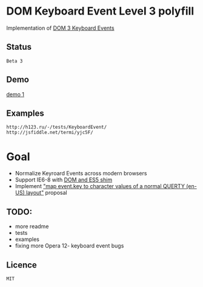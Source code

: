# DOM Keyboard Event Level 3 polyfill
Implementation of [DOM 3 Keyboard Events](http://www.w3.org/TR/DOM-Level-3-Events/#events-keyboardevents)

## Status

	Beta 3

## Demo

[demo 1](http://h123.ru/-/tests/KeyboardEvent)

## Examples

	http://h123.ru/-/tests/KeyboardEvent/
	http://jsfiddle.net/termi/yjc5F/

# Goal

* Normalize Keyroard Events across modern browsers
* Support IE6-8 with [DOM and ES5 shim](http://github.com/termi/ES5-DOM-SHIM)
* Implement ["map event.key to character values of a normal QUERTY (en-US) layout"](https://www.w3.org/Bugs/Public/show_bug.cgi?id=19827) proposal

## TODO:

* more readme
* tests
* examples
* fixing more Opera 12- keyboard event bugs

## Licence
	
	MIT
